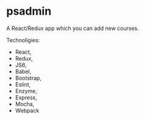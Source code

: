 # psadmin
A React/Redux app which you can add new courses.

Technoligies: 
  * React, 
  * Redux, 
  * JS6, 
  * Babel, 
  * Bootstrap, 
  * Eslint, 
  * Enzyme, 
  * Express, 
  * Mocha, 
  * Webpack
